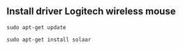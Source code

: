 ## Install driver Logitech wireless mouse
```
sudo apt-get update   
```
```
sudo apt-get install solaar
```
